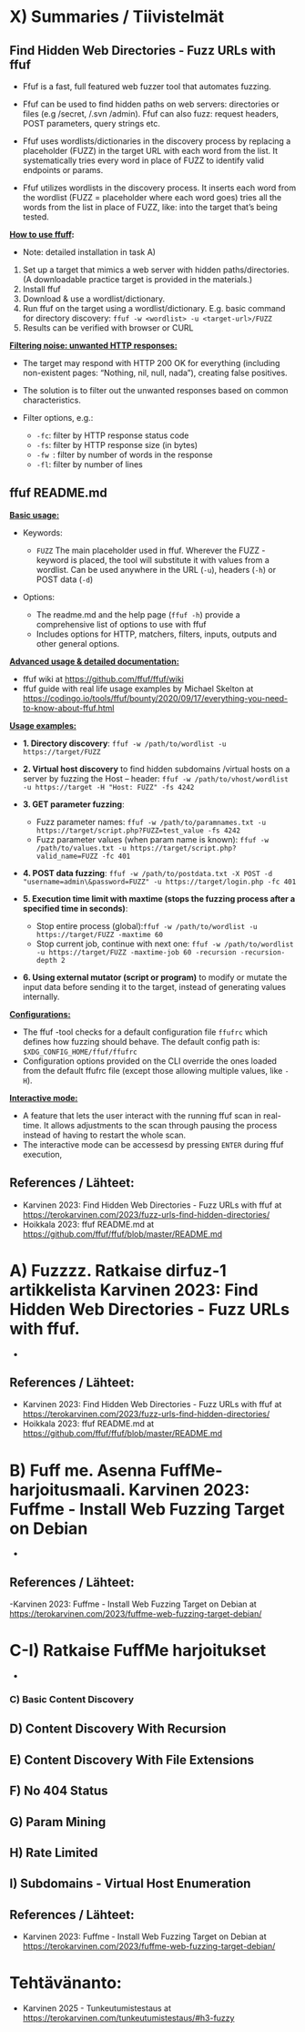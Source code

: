 # X) Summaries / Tiivistelmät

## Find Hidden Web Directories - Fuzz URLs with ffuf

- Ffuf is a fast, full featured web fuzzer tool that automates fuzzing.
  
- Ffuf can be used to find hidden paths on web servers: directories or files (e.g /secret, /.svn /admin). Ffuf can also fuzz: request headers, POST parameters, query strings etc.
  
- Ffuf uses wordlists/dictionaries in the discovery process by replacing a placeholder (FUZZ) in the target URL with each word from the list. It systematically tries every word in place of FUZZ to identify valid endpoints or params.
  
- Ffuf utilizes wordlists in the discovery process. It inserts each word from the wordlist (FUZZ = placeholder where each word goes) tries all the words from the list in place of FUZZ, like: into the target that’s being tested.

**<ins>How to use ffuff</ins>:**
- Note: detailed installation in task A)
  
1.	Set up a target that mimics a web server with hidden paths/directories. (A  downloadable practice target is provided in the materials.)
2.	Install ffuf
3.	Download & use a wordlist/dictionary. 
4.	Run ffuf on the target using a wordlist/dictionary. E.g. basic command for directory discovery: `ffuf -w <wordlist> -u <target-url>/FUZZ`
5.	Results can be verified with browser or CURL
       
**<ins>Filtering noise: unwanted HTTP responses:</ins>**
- The target may respond with HTTP 200 OK for everything (including non-existent pages: “Nothing, nil, null, nada”), creating false positives. 
- The solution is to filter out the unwanted responses based on common characteristics.

- Filter options, e.g.:
    - `-fc`: filter by HTTP response status code
    - `-fs`: filter by HTTP response size (in bytes)
    - `-fw `: filter by number of words in the response
    - `-fl`: filter by number of lines


## ffuf README.md

**<ins>Basic usage:</ins>**

- Keywords:
  - `FUZZ` The main placeholder used in ffuf. Wherever the FUZZ -keyword is placed, the tool will substitute it with values from a wordlist. Can be used anywhere in the URL (`-u`), headers (`-h`) or POST data (`-d`)
    
- Options:
  - The readme.md and the help page (`ffuf -h`) provide a comprehensive list of options to use with ffuf
  - Includes options for HTTP, matchers, filters, inputs, outputs and other general options.  

**<ins>Advanced usage & detailed documentation:</ins>**

- ffuf wiki at https://github.com/ffuf/ffuf/wiki
- ffuf guide with real life usage examples by Michael Skelton at https://codingo.io/tools/ffuf/bounty/2020/09/17/everything-you-need-to-know-about-ffuf.html 

**<ins>Usage examples:</ins>**

- **1. Directory discovery**: `ffuf -w /path/to/wordlist -u https://target/FUZZ`
  
- **2. Virtual host discovery** to find hidden subdomains /virtual hosts on a server by fuzzing the Host – header: `ffuf -w /path/to/vhost/wordlist -u https://target -H "Host: FUZZ" -fs 4242`

- **3. GET parameter fuzzing**:
  - Fuzz parameter names: `ffuf -w /path/to/paramnames.txt -u https://target/script.php?FUZZ=test_value -fs 4242`
  - Fuzz parameter values (when param name is known): `ffuf -w /path/to/values.txt -u https://target/script.php?valid_name=FUZZ -fc 401`
    
- **4. POST data fuzzing**: `ffuf -w /path/to/postdata.txt -X POST -d "username=admin\&password=FUZZ" -u https://target/login.php -fc 401`
  
- **5. Execution time limit with maxtime (stops the fuzzing process after a specified time in seconds)**: 
  - Stop entire process (global):`ffuf -w /path/to/wordlist -u https://target/FUZZ -maxtime 60`
  - Stop current job, continue with next one: `ffuf -w /path/to/wordlist -u https://target/FUZZ -maxtime-job 60 -recursion -recursion-depth 2`
    
- **6. Using external mutator (script or program)** to modify or mutate the input data before sending it to the target, instead of generating values internally.


**<ins>Configurations:</ins>**

- The ffuf -tool checks for a default configuration file `ffufrc` which defines how  fuzzing should behave. The default config path is: `$XDG_CONFIG_HOME/ffuf/ffufrc`
- Configuration options provided on the CLI override the ones loaded from the default ffufrc file (except those allowing multiple values, like `-H`). 

**<ins>Interactive mode:</ins>**

- A feature that lets the user interact with the running ffuf scan in real-time. It allows adjustments to the scan through pausing the process instead of having to restart the whole scan.
- The interactive mode can be accessesd by pressing `ENTER` during ffuf execution,


## References / Lähteet:
- Karvinen 2023: Find Hidden Web Directories - Fuzz URLs with ffuf at https://terokarvinen.com/2023/fuzz-urls-find-hidden-directories/ 
- Hoikkala 2023: ffuf README.md at https://github.com/ffuf/ffuf/blob/master/README.md 



# A) Fuzzzz. Ratkaise dirfuz-1 artikkelista Karvinen 2023: Find Hidden Web Directories - Fuzz URLs with ffuf.
-


## References / Lähteet:
- Karvinen 2023: Find Hidden Web Directories - Fuzz URLs with ffuf at https://terokarvinen.com/2023/fuzz-urls-find-hidden-directories/
- Hoikkala 2023: ffuf README.md at https://github.com/ffuf/ffuf/blob/master/README.md

# B) Fuff me. Asenna FuffMe-harjoitusmaali. Karvinen 2023: Fuffme - Install Web Fuzzing Target on Debian
-

## References / Lähteet:
-Karvinen 2023: Fuffme - Install Web Fuzzing Target on Debian at https://terokarvinen.com/2023/fuffme-web-fuzzing-target-debian/ 


# C-I) Ratkaise FuffMe harjoitukset

-
### C) Basic Content Discovery
## D) Content Discovery With Recursion
## E) Content Discovery With File Extensions
## F) No 404 Status
## G) Param Mining
## H) Rate Limited
## I) Subdomains - Virtual Host Enumeration

## References / Lähteet:
- Karvinen 2023: Fuffme - Install Web Fuzzing Target on Debian at https://terokarvinen.com/2023/fuffme-web-fuzzing-target-debian/ 


# Tehtävänanto:
- Karvinen 2025 - Tunkeutumistestaus at https://terokarvinen.com/tunkeutumistestaus/#h3-fuzzy
